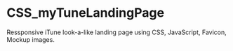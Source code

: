# CSS_myTuneLandingPage
Ressponsive iTune look-a-like landing page using CSS, JavaScript, Favicon, Mockup images.
